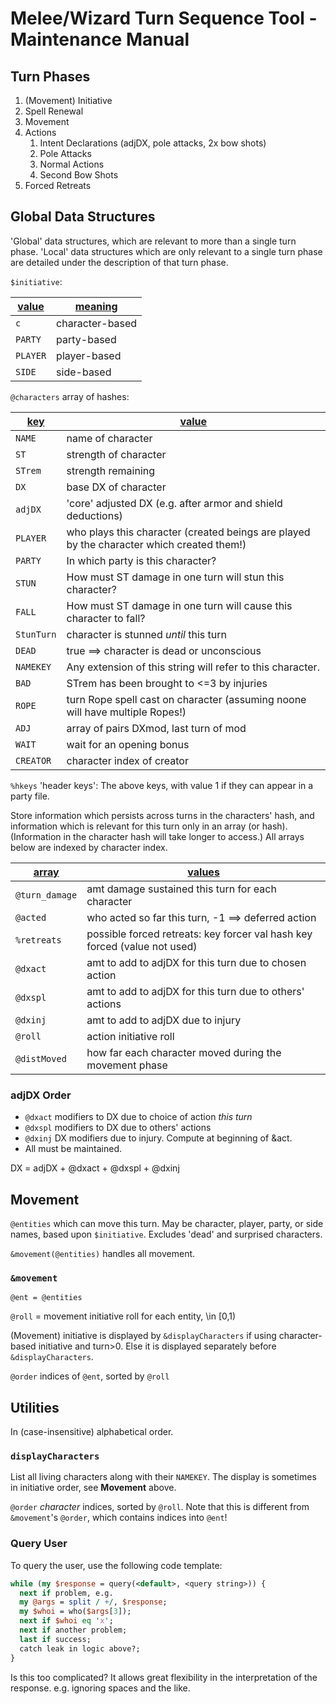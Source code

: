 # Melee/Wizard Turn Sequence Tool - Maintenance Manual

<!-- <u>Turn phases</u>: -->
## Turn Phases

1. (Movement) Initiative
1. Spell Renewal
3. Movement
4. Actions
   1. Intent Declarations (adjDX, pole attacks, 2x bow shots)
   2. Pole Attacks
   3. Normal Actions
   4. Second Bow Shots
5. Forced Retreats

## Global Data Structures

'Global' data structures, which are relevant to more than a single turn
phase.  'Local' data structures which are only relevant to a single turn
phase are detailed under the description of that turn phase.

`$initiative`:

<u>value</u> | <u>meaning</u>
----- | -------
`c` | character-based
`PARTY` | party-based
`PLAYER` | player-based
`SIDE` | side-based

`@characters` array of hashes:

<u>key</u> | <u>value</u>
----------- | -------------
`NAME` | name of character
`ST` | strength of character
`STrem` | strength remaining
`DX` | base DX of character
`adjDX` | 'core' adjusted DX (e.g. after armor and shield deductions)
`PLAYER` | who plays this character (created beings are played by the character which created them!)
`PARTY` | In which party is this character?
`STUN` | How must ST damage in one turn will stun this character?
`FALL` | How must ST damage in one turn will cause this character to fall?
`StunTurn` | character is stunned *until* this turn
`DEAD` | true ==> character is dead or unconscious
`NAMEKEY` | Any extension of this string will refer to this character.
`BAD` | STrem has been brought to <=3 by injuries
`ROPE` | turn Rope spell cast on character (assuming noone will have multiple Ropes!)
`ADJ` | array of pairs DXmod, last turn of mod
`WAIT` | wait for an opening bonus
`CREATOR` | character index of creator

`%hkeys` 'header keys':  The above keys, with value 1 if they can appear in a party file.

Store information which persists across turns in the characters' hash, and
information which is relevant for this turn only in an array (or hash).
(Information in the character hash will take longer to access.)
All arrays below are indexed by character index.

<u>array</u> | <u>values</u>
----- | ------
`@turn_damage` | amt damage sustained this turn for each character
`@acted` | who acted so far this turn, -1 ==> deferred action
`%retreats` | possible forced retreats:  key forcer val hash key forced (value not used)
`@dxact` |  amt to add to adjDX for this turn due to chosen action
`@dxspl` | amt to add to adjDX for this turn due to others' actions
`@dxinj` | amt to add to adjDX due to injury
`@roll` | action initiative roll
`@distMoved` | how far each character moved during the movement phase

### adjDX Order
* `@dxact` modifiers to DX due to choice of action *this turn*
* `@dxspl` modifiers to DX due to others' actions
* `@dxinj` DX modifiers due to injury.  Compute at beginning of &act.
* All must be maintained.

DX = adjDX + @dxact + @dxspl + @dxinj

## Movement
`@entities` which can move this turn.  May be character, player, party, or side
names, based upon `$initiative`.  Excludes 'dead' and surprised characters.

`&movement(@entities)` handles all movement.

### `&movement`
`@ent = @entities`

`@roll` = movement initiative roll for each entity, \in [0,1)

(Movement) initiative is displayed by `&displayCharacters` if using
character-based initiative and turn>0.  Else it is displayed separately
before `&displayCharacters`.

`@order` indices of `@ent`, sorted by `@roll`



## Utilities
In (case-insensitive) alphabetical order.

### `displayCharacters`
List all living characters along with their `NAMEKEY`.  The display is
sometimes in initiative order, see **Movement** above.

`@order` *character* indices, sorted by `@roll`.  Note that this is different
from `&movement`'s `@order`, which contains indices into `@ent`!

### Query User

To query the user, use the following code template:

```perl
while (my $response = query(<default>, <query string>)) {
  next if problem, e.g.
  my @args = split / +/, $response;
  my $whoi = who($args[3]);
  next if $whoi eq 'x';
  next if another problem;
  last if success;
  catch leak in logic above?;
}
```
Is this too complicated?  It allows great flexibility in the interpretation of the response.  e.g. ignoring spaces and the like.


<!--
I think it also makes sense to change the &act API to take an array which is true if that char is acting.  So the array index is the char index.
No, I decided to do it the old way.  Note that it is often called with a single character, for pole and second bow attacks. (6sep021) -->
